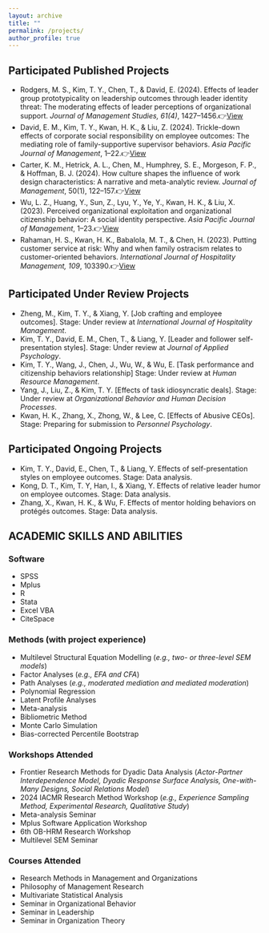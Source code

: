 ```yaml
---
layout: archive
title: ""
permalink: /projects/
author_profile: true
---
```


## Participated Published Projects

- Rodgers, M. S., Kim, T. Y., Chen, T., & David, E. (2024). Effects of leader group prototypicality on leadership outcomes through leader identity threat: The moderating effects of leader perceptions of organizational support. *Journal of Management Studies, 61(4)*, 1427–1456.👉[View](https://doi.org/10.1111/joms.12927)
- David, E. M., Kim, T. Y., Kwan, H. K., & Liu, Z. (2024). Trickle-down effects of corporate social responsibility on employee outcomes: The mediating role of family-supportive supervisor behaviors. *Asia Pacific Journal of Management*, 1–22.👉[View](https://doi.org/10.1007/s10490-024-09994-w)
- Carter, K. M., Hetrick, A. L., Chen, M., Humphrey, S. E., Morgeson, F. P., & Hoffman, B. J. (2024). How culture shapes the influence of work design characteristics: A narrative and meta-analytic review. *Journal of Management*, 50(1), 122–157.👉[View](https://doi.org/10.1177/01492063231179405)
- Wu, L. Z., Huang, Y., Sun, Z., Lyu, Y., Ye, Y., Kwan, H. K., & Liu, X. (2023). Perceived organizational exploitation and organizational citizenship behavior: A social identity perspective. *Asia Pacific Journal of Management*, 1–23.👉[View](https://doi.org/10.1007/s10490-023-09919-z)
- Rahaman, H. S., Kwan, H. K., Babalola, M. T., & Chen, H. (2023). Putting customer service at risk: Why and when family ostracism relates to customer-oriented behaviors. *International Journal of Hospitality Management, 109*, 103390.👉[View](https://doi.org/10.1016/j.ijhm.2022.103390)

## Participated Under Review Projects

- Zheng, M., Kim, T. Y., & Xiang, Y. [Job crafting and employee outcomes]. Stage: Under review at *International Journal of Hospitality Management*.
- Kim, T. Y., David, E. M., Chen, T., & Liang, Y. [Leader and follower self-presentation styles]. Stage: Under review at *Journal of Applied Psychology*.
- Kim, T. Y., Wang, J., Chen, J., Wu, W., & Wu, E. [Task performance and citizenship behaviors relationship] Stage: Under review at *Human Resource Management*.
- Yang, J., Liu, Z., & Kim, T. Y. [Effects of task idiosyncratic deals]. Stage: Under review at *Organizational Behavior and Human Decision Processes*.
- Kwan, H. K., Zhang, X., Zhong, W., & Lee, C. [Effects of Abusive CEOs]. Stage: Preparing for submission to *Personnel Psychology*.

## Participated Ongoing Projects

- Kim, T. Y., David, E., Chen, T., & Liang, Y. Effects of self-presentation styles on employee outcomes. Stage: Data analysis.
- Kong, D. T., Kim, T. Y, Han, I., & Xiang, Y. Effects of relative leader humor on employee outcomes. Stage: Data analysis.
- Zhang, X., Kwan, H. K., & Wu, F. Effects of mentor holding behaviors on protégés outcomes. Stage: Data analysis.

## ACADEMIC SKILLS AND ABILITIES

### Software

- SPSS
- Mplus
- R
- Stata
- Excel VBA
- CiteSpace

### Methods (with project experience)

- Multilevel Structural Equation Modelling (*e.g., two- or three-level SEM models*)
- Factor Analyses (*e.g., EFA and CFA*)
- Path Analyses (*e.g., moderated mediation and mediated moderation*)
- Polynomial Regression
- Latent Profile Analyses
- Meta-analysis
- Bibliometric Method
- Monte Carlo Simulation
- Bias-corrected Percentile Bootstrap

### Workshops Attended

- Frontier Research Methods for Dyadic Data Analysis (*Actor-Partner Interdependence Model, Dyadic Response Surface Analysis, One-with-Many Designs, Social Relations Model*)
- 2024 IACMR Research Method Workshop (*e.g., Experience Sampling Method, Experimental Research, Qualitative Study*)
- Meta-analysis Seminar
- Mplus Software Application Workshop
- 6th OB-HRM Research Workshop
- Multilevel SEM Seminar

### Courses Attended

- Research Methods in Management and Organizations
- Philosophy of Management Research
- Multivariate Statistical Analysis
- Seminar in Organizational Behavior
- Seminar in Leadership
- Seminar in Organization Theory